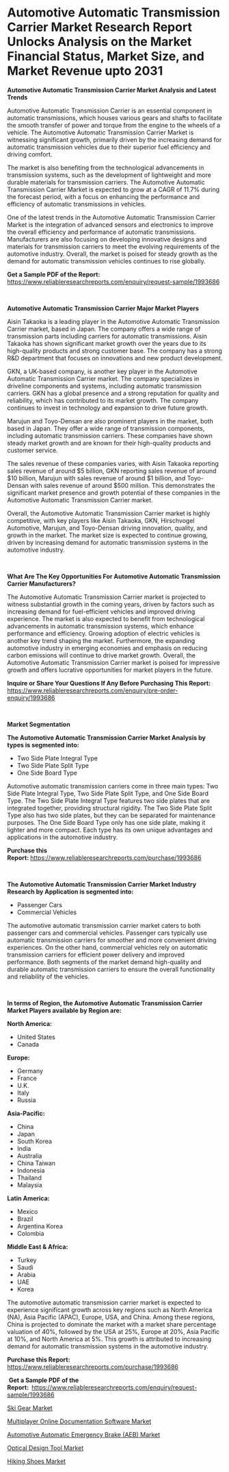 <p><h1>Automotive Automatic Transmission Carrier Market Research Report Unlocks Analysis on the Market Financial Status, Market Size, and Market Revenue upto 2031</h1></p><p><strong>Automotive Automatic Transmission Carrier Market Analysis and Latest Trends</strong></p>
<p><p>Automotive Automatic Transmission Carrier is an essential component in automatic transmissions, which houses various gears and shafts to facilitate the smooth transfer of power and torque from the engine to the wheels of a vehicle. The Automotive Automatic Transmission Carrier Market is witnessing significant growth, primarily driven by the increasing demand for automatic transmission vehicles due to their superior fuel efficiency and driving comfort. </p><p>The market is also benefiting from the technological advancements in transmission systems, such as the development of lightweight and more durable materials for transmission carriers. The Automotive Automatic Transmission Carrier Market is expected to grow at a CAGR of 11.7% during the forecast period, with a focus on enhancing the performance and efficiency of automatic transmissions in vehicles. </p><p>One of the latest trends in the Automotive Automatic Transmission Carrier Market is the integration of advanced sensors and electronics to improve the overall efficiency and performance of automatic transmissions. Manufacturers are also focusing on developing innovative designs and materials for transmission carriers to meet the evolving requirements of the automotive industry. Overall, the market is poised for steady growth as the demand for automatic transmission vehicles continues to rise globally.</p></p>
<p><strong>Get a Sample PDF of the Report:&nbsp;</strong> <a href="https://www.reliableresearchreports.com/enquiry/request-sample/1993686">https://www.reliableresearchreports.com/enquiry/request-sample/1993686</a></p>
<p>&nbsp;</p>
<p><strong>Automotive Automatic Transmission Carrier Major Market Players</strong></p>
<p><p>Aisin Takaoka is a leading player in the Automotive Automatic Transmission Carrier market, based in Japan. The company offers a wide range of transmission parts including carriers for automatic transmissions. Aisin Takaoka has shown significant market growth over the years due to its high-quality products and strong customer base. The company has a strong R&D department that focuses on innovations and new product development.</p><p>GKN, a UK-based company, is another key player in the Automotive Automatic Transmission Carrier market. The company specializes in driveline components and systems, including automatic transmission carriers. GKN has a global presence and a strong reputation for quality and reliability, which has contributed to its market growth. The company continues to invest in technology and expansion to drive future growth.</p><p>Marujun and Toyo-Densan are also prominent players in the market, both based in Japan. They offer a wide range of transmission components, including automatic transmission carriers. These companies have shown steady market growth and are known for their high-quality products and customer service.</p><p>The sales revenue of these companies varies, with Aisin Takaoka reporting sales revenue of around $5 billion, GKN reporting sales revenue of around $10 billion, Marujun with sales revenue of around $1 billion, and Toyo-Densan with sales revenue of around $500 million. This demonstrates the significant market presence and growth potential of these companies in the Automotive Automatic Transmission Carrier market.</p><p>Overall, the Automotive Automatic Transmission Carrier market is highly competitive, with key players like Aisin Takaoka, GKN, Hirschvogel Automotive, Marujun, and Toyo-Densan driving innovation, quality, and growth in the market. The market size is expected to continue growing, driven by increasing demand for automatic transmission systems in the automotive industry.</p></p>
<p>&nbsp;</p>
<p><strong>What Are The Key Opportunities For Automotive Automatic Transmission Carrier Manufacturers?</strong></p>
<p><p>The Automotive Automatic Transmission Carrier market is projected to witness substantial growth in the coming years, driven by factors such as increasing demand for fuel-efficient vehicles and improved driving experience. The market is also expected to benefit from technological advancements in automatic transmission systems, which enhance performance and efficiency. Growing adoption of electric vehicles is another key trend shaping the market. Furthermore, the expanding automotive industry in emerging economies and emphasis on reducing carbon emissions will continue to drive market growth. Overall, the Automotive Automatic Transmission Carrier market is poised for impressive growth and offers lucrative opportunities for market players in the future.</p></p>
<p><strong>Inquire or Share Your Questions If Any Before Purchasing This Report:</strong> <a href="https://www.reliableresearchreports.com/enquiry/pre-order-enquiry/1993686">https://www.reliableresearchreports.com/enquiry/pre-order-enquiry/1993686</a></p>
<p>&nbsp;</p>
<p><strong>Market Segmentation</strong></p>
<p><strong>The Automotive Automatic Transmission Carrier Market Analysis by types is segmented into:</strong></p>
<p><ul><li>Two Side Plate Integral Type</li><li>Two Side Plate Split Type</li><li>One Side Board Type</li></ul></p>
<p><p>Automotive automatic transmission carriers come in three main types: Two Side Plate Integral Type, Two Side Plate Split Type, and One Side Board Type. The Two Side Plate Integral Type features two side plates that are integrated together, providing structural rigidity. The Two Side Plate Split Type also has two side plates, but they can be separated for maintenance purposes. The One Side Board Type only has one side plate, making it lighter and more compact. Each type has its own unique advantages and applications in the automotive industry.</p></p>
<p><strong>Purchase this Report:&nbsp;</strong><a href="https://www.reliableresearchreports.com/purchase/1993686">https://www.reliableresearchreports.com/purchase/1993686</a></p>
<p>&nbsp;</p>
<p><strong>The Automotive Automatic Transmission Carrier Market Industry Research by Application is segmented into:</strong></p>
<p><ul><li>Passenger Cars</li><li>Commercial Vehicles</li></ul></p>
<p><p>The automotive automatic transmission carrier market caters to both passenger cars and commercial vehicles. Passenger cars typically use automatic transmission carriers for smoother and more convenient driving experiences. On the other hand, commercial vehicles rely on automatic transmission carriers for efficient power delivery and improved performance. Both segments of the market demand high-quality and durable automatic transmission carriers to ensure the overall functionality and reliability of the vehicles.</p></p>
<p>&nbsp;</p>
<p><strong>In terms of Region, the Automotive Automatic Transmission Carrier Market Players available by Region are:</strong></p>
<p>
    <p> <strong> North America: </strong>
        <ul>
            <li>United States</li>
            <li>Canada</li>
        </ul>
        </p> 
    <p> <strong> Europe: </strong>
        <ul>
            <li>Germany</li>
            <li>France</li>
            <li>U.K.</li>
            <li>Italy</li>
            <li>Russia</li>
        </ul>
        </p> 
    <p> <strong> Asia-Pacific: </strong>
        <ul>
            <li>China</li>
            <li>Japan</li>
            <li>South Korea</li>
            <li>India</li>
            <li>Australia</li>
            <li>China Taiwan</li>
            <li>Indonesia</li>
            <li>Thailand</li>
            <li>Malaysia</li>
        </ul>
        </p> 
    <p> <strong> Latin America: </strong>
        <ul>
            <li>Mexico</li>
            <li>Brazil</li>
            <li>Argentina Korea</li>
            <li>Colombia</li>
        </ul>
        </p> 
    <p> <strong> Middle East & Africa: </strong>
        <ul>
            <li>Turkey</li>
            <li>Saudi</li>
            <li>Arabia</li>
            <li>UAE</li>
            <li>Korea</li>
        </ul>
    </p>
    </p>
<p><p>The automotive automatic transmission carrier market is expected to experience significant growth across key regions such as North America (NA), Asia Pacific (APAC), Europe, USA, and China. Among these regions, China is projected to dominate the market with a market share percentage valuation of 40%, followed by the USA at 25%, Europe at 20%, Asia Pacific at 10%, and North America at 5%. This growth is attributed to increasing demand for automatic transmission systems in the automotive industry.</p></p>
<p><strong>Purchase this Report: </strong><a href="https://www.reliableresearchreports.com/purchase/1993686">https://www.reliableresearchreports.com/purchase/1993686</a></p>
<p>&nbsp;<strong>Get a Sample PDF of the Report:&nbsp;&nbsp;</strong><a href="https://www.reliableresearchreports.com/enquiry/request-sample/1993686">https://www.reliableresearchreports.com/enquiry/request-sample/1993686</a></p>
<p><strong></strong></p>
<p><p><a href="https://view.publitas.com/reportprime-1/ski-gear-market-size-focuses-on-market-dynamics-in-depth-analysis-and-future-projections-of-its-market-forecasted-for-period-from-2024-to-2031/">Ski Gear Market</a></p><p><a href="https://bubble-tree-ea4.notion.site/Multiplayer-Online-Documentation-Software-Market-Size-Evaluating-its-Market-Trends-Growth-and-Pro-755559cd5eb2469d8ec3b2291728e62c">Multiplayer Online Documentation Software Market</a></p><p><a href="https://github.com/jaidynmorantestelletmjzya/Market-Research-Report-List-1/blob/main/automotive-automatic-emergency-brake-aeb-market.md">Automotive Automatic Emergency Brake (AEB) Market</a></p><p><a href="https://thundering-castanet-c65.notion.site/Optical-Design-Tool-Market-Provides-Detailed-Segmentation-of-this-Market-based-on-Type-Application--5781f47079344fcb83faa9a7e1dfb27b">Optical Design Tool Market</a></p><p><a href="https://view.publitas.com/reportprime-1/hiking-shoes-market-size-reflecting-a-forecast-till-2031-market-by-type-by-application-and-by-geography/">Hiking Shoes Market</a></p></p>